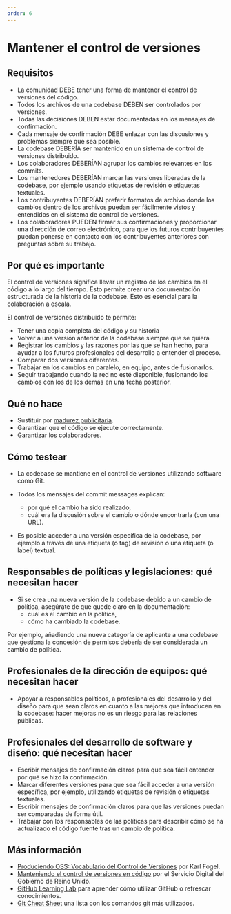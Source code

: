 ```yaml
---
order: 6
---
```


# Mantener el control de versiones

## Requisitos

* La comunidad DEBE tener una forma de mantener el control de versiones del código.
* Todos los archivos de una codebase DEBEN ser controlados por versiones.
* Todas las decisiones DEBEN estar documentadas en los mensajes de confirmación.
* Cada mensaje de confirmación DEBE enlazar con las discusiones y problemas siempre que sea posible.
* La codebase DEBERÍA ser mantenido en un sistema de control de versiones distribuido.
* Los colaboradores DEBERÍAN agrupar los cambios relevantes en los commits.
* Los mantenedores DEBERÍAN marcar las versiones liberadas de la codebase, por ejemplo usando etiquetas de revisión o etiquetas textuales.
* Los contribuyentes DEBERÍAN preferir formatos de archivo donde los cambios dentro de los archivos puedan ser fácilmente vistos y entendidos en el sistema de control de versiones.
* Los colaboradores PUEDEN firmar sus confirmaciones y proporcionar una dirección de correo electrónico, para que los futuros contribuyentes puedan ponerse en contacto con los contribuyentes anteriores con preguntas sobre su trabajo.

## Por qué es importante

El control de versiones significa llevar un registro de los cambios en el código a lo largo del tiempo. Esto permite crear una documentación estructurada de la historia de la codebase. Esto es esencial para la colaboración a escala.

El control de versiones distribuido te permite:

* Tener una copia completa del código y su historia
* Volver a una versión anterior de la codebase siempre que se quiera
* Registrar los cambios y las razones por las que se han hecho, para ayudar a los futuros profesionales del desarrollo a entender el proceso.
* Comparar dos versiones diferentes.
* Trabajar en los cambios en paralelo, en equipo, antes de fusionarlos.
* Seguir trabajando cuando la red no esté disponible, fusionando los cambios con los de los demás en una fecha posterior.

## Qué no hace

* Sustituir por [madurez publicitaria](document-maturity.md).
* Garantizar que el código se ejecute correctamente.
* Garantizar los colaboradores.

## Cómo testear

* La codebase se mantiene en el control de versiones utilizando software como Git.

* Todos los mensajes del commit messages explican:
  * por qué el cambio ha sido realizado,
  * cuál era la discusión sobre el cambio o dónde encontrarla (con una URL).
* Es posible acceder a una versión específica de la codebase, por ejemplo a través de una etiqueta (o tag) de revisión o una etiqueta (o label) textual.

## Responsables de políticas y legislaciones: qué necesitan hacer

* Si se crea una nueva versión de la codebase debido a un cambio de política, asegúrate de que quede claro en la documentación:
  * cuál es el cambio en la política,
  * cómo ha cambiado la codebase.

Por ejemplo, añadiendo una nueva categoría de aplicante a una codebase que gestiona la concesión de permisos debería de ser considerada un cambio de política.

## Profesionales de la dirección de equipos: qué necesitan hacer

* Apoyar a responsables políticos, a profesionales del desarrollo y del diseño para que sean claros en cuanto a las mejoras que introducen en la codebase: hacer mejoras no es un riesgo para las relaciones públicas.

## Profesionales del desarrollo de software y diseño: qué necesitan hacer

* Escribir mensajes de confirmación claros para que sea fácil entender por qué se hizo la confirmación.
* Marcar diferentes versiones para que sea fácil acceder a una versión específica, por ejemplo, utilizando etiquetas de revisión o etiquetas textuales.
* Escribir mensajes de confirmación claros para que las versiones puedan ser comparadas de forma útil.
* Trabajar con los responsables de las políticas para describir cómo se ha actualizado el código fuente tras un cambio de política.

## Más información

* [Produciendo OSS: Vocabulario del Control de Versiones](https://producingoss.com/en/vc.html#vc-vocabulary) por Karl Fogel.
* [Manteniendo el control de versiones en código](https://www.gov.uk/service-manual/technology/maintaining-version-control-in-coding) por el Servicio Digital del Gobierno de Reino Unido.
* [GitHub Learning Lab](https://lab.github.com/) para aprender cómo utilizar GitHub o refrescar conocimientos.
* [Git Cheat Sheet](https://education.github.com/git-cheat-sheet-education.pdf) una lista con los comandos git más utilizados.

